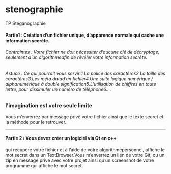 # stenographie
TP Stéganographie 

#### Partie1 : Création d’un fichier unique, d’apparence normale qui cache une information secrète.

###### Contraintes : Votre fichier ne doit nécessiter d’aucune clé de décryptage, seulement d’un algorithmeafin de révéler votre information secrète.
###### Astuce : Ce qui pourrait vous servir:1.La police des caractères2.La taille des caractères3.Les méta datad’un fichier4.Une suite logique numérique / alphanumérique à double signification5.L’utilisation de chiffres en toute lettre, pour dissimuler un numéro de téléphone6....

### l’imagination est votre seule limite

Vous m’enverrez par message privé votre fichier ainsi que le texte secret et la méthode pour le retrouver.
_____________________________________________________
#### Partie 2 : Vous devez créer un logiciel via Qt en c++ 
qui récupère votre fichier et à l’aide de votre algorithmepersonnel, affiche le mot secret dans un TextBrowser.Vous m’enverrez un lien de votre Git, ou un zip en message privé avec votre projet ainsi qu’un screenshot de votre programme qui affiche le mot secret.
